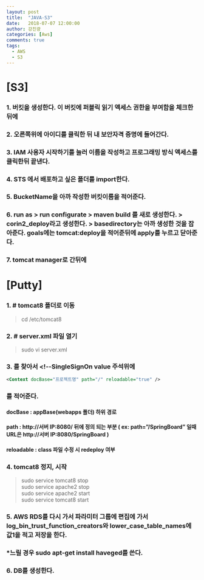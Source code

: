 ```yaml
---
layout: post
title:  "JAVA-S3"
date:   2018-07-07 12:00:00
author: 강진광
categories: [Aws]
comments: true
tags:
  - AWS
  - S3
---
```

# [S3]
### 1. 버킷을 생성한다. 이 버킷에 퍼블릭 읽기 액세스 권한을 부여함을 체크한뒤에
### 2. 오른쪽위에 아이디를 클릭한 뒤 내 보안자격 증명에 들어간다.
### 3. IAM 사용자 시작하기를 눌러 이름을 작성하고 프로그래밍 방식 액세스를 클릭한뒤 끝낸다.
### 4. STS 에서 배포하고 싶은 폴더를 import한다. 
### 5. BucketName을 아까 작성한 버킷이름을 적어준다. 
### 6. run as > run configurate > maven build 를 새로 생성한다. > corin2_deploy라고 생성한다. > basedirectory는 아까 생성한 것을 잡아준다. goals에는 tomcat:deploy을 적어준뒤에 apply를 누르고 닫아준다.
### 7. tomcat manager로 간뒤에 

# [Putty]
### 1. # tomcat8 폴더로 이동
> cd /etc/tomcat8

### 2. # server.xml 파일 열기
> sudo vi server.xml

### 3. <Host></Host>를 찾아서 <!--SingleSignOn value 주석위에  
~~~xml
<Context docBase="프로젝트명" path="/" reloadable="true" />
~~~
### 를 적어준다.
#### docBase : appBase(webapps 폴더) 하위 경로

#### path : http://서버 IP:8080/ 뒤에 정의 되는 부분 ( ex: path=”/SpringBoard” 일때 URL은 http://서버 IP:8080/SpringBoard )

#### reloadable : class 파일 수정 시 redeploy 여부

### 4. tomcat8 정지, 시작
> sudo service tomcat8 stop<br>
> sudo service apache2 stop<br>
> sudo service apache2 start<br>
> sudo service tomcat8 start

### 5. AWS RDS를 다시 가서 파라미터 그룹에 편집에 가서 log_bin_trust_function_creators와 lower_case_table_names에 값1을 적고 저장을 한다.
### *느릴 경우 sudo apt-get install haveged를 쓴다.
### 6. DB를 생성한다. 